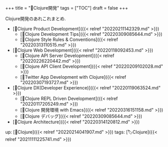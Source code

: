 +++
title = "📂Clojure開発"
tags = ["TOC"]
draft = false
+++

Clojure開発のあれこれまとめ.

-   [📝Clojure Product Development]({{< relref "20220211142329.md" >}})
    -   [📝Clojure Development Tips]({{< relref "20220309085644.md" >}})
    -   [📝Clojure Style Rules &amp; Conventions]({{< relref "20220313110515.md" >}})
-   [📝Clojure Web Development]({{< relref "20220118092453.md" >}})
    -   [📝Clojure API Server Development]({{< relref "20220226220442.md" >}})
    -   [📝Clojure API Client Development]({{< relref "20220209102028.md" >}})
    -   [📝Twitter App Development with Clojure]({{< relref "20220307193727.md" >}})
-   [📝Clojure DX(Developer Experience)]({{< relref "20220119063524.md" >}})
    -   [📝Clojure REPL Driven Development]({{< relref "20220117205249.md" >}})
    -   [📝Clojure 開発環境 with Emacs]({{< relref "20220316151158.md" >}})
    -   [📝Clojure デバッグ]({{< relref "20220309085644.md" >}})
-   [📝Clojure Architecture]({{< relref "20220314120812.md" >}})

up: [📂Clojure]({{< relref "20220214041907.md" >}}) tags: [🏷Clojure]({{< relref "20211111225741.md" >}})

